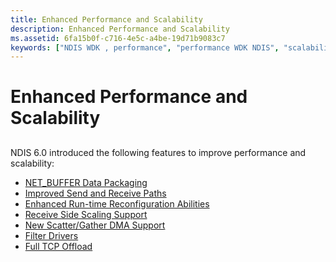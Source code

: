 ```yaml
---
title: Enhanced Performance and Scalability
description: Enhanced Performance and Scalability
ms.assetid: 6fa15b0f-c716-4e5c-a4be-19d71b9083c7
keywords: ["NDIS WDK , performance", "performance WDK NDIS", "scalability WDK NDIS"]
---
```


# Enhanced Performance and Scalability


## <a href="" id="ddk-enhanced-performance-and-scalability-ng"></a>


NDIS 6.0 introduced the following features to improve performance and scalability:

-   [NET\_BUFFER Data Packaging](net-buffer-data-packaging.md)
-   [Improved Send and Receive Paths](improved-send-and-receive-paths.md)
-   [Enhanced Run-time Reconfiguration Abilities](enhanced-run-time-reconfiguration-abilities.md)
-   [Receive Side Scaling Support](receive-scaling.md)
-   [New Scatter/Gather DMA Support](new-scatter-gather-dma-support.md)
-   [Filter Drivers](filter-drivers.md)
-   [Full TCP Offload](full-tcp-offload.md)

 

 





